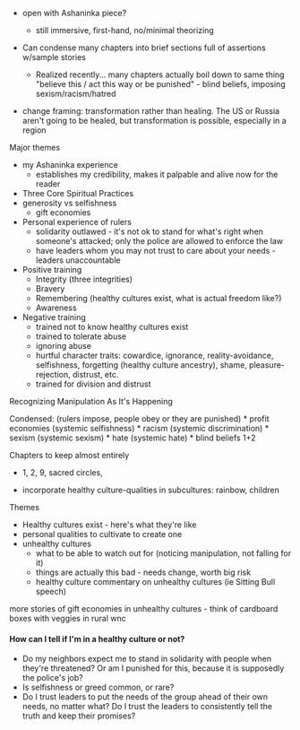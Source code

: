 * open with Ashaninka piece?
  * still immersive, first-hand, no/minimal theorizing

* Can condense many chapters into brief sections full of assertions w/sample stories
  * Realized recently... many chapters actually boil down to same thing "believe this / act this way or be punished" - blind beliefs, imposing sexism/racism/hatred

* change framing: transformation rather than healing. The US or Russia aren't going to be healed, but transformation is possible, especially in a region

Major themes
  * my Ashaninka experience
    * establishes my credibility, makes it palpable and alive now for the reader
  * Three Core Spiritual Practices
  * generosity vs selfishness
    * gift economies
  * Personal experience of rulers
    * solidarity outlawed - it's not ok to stand for what's right when someone's attacked; only the police are allowed to enforce the law
    * have leaders whom you may not trust to care about your needs - leaders unaccountable
  * Positive training
    * Integrity (three integrities)
    * Bravery
    * Remembering (healthy cultures exist, what is actual freedom like?)
    * Awareness
  * Negative training
    * trained not to know healthy cultures exist
    * trained to tolerate abuse
     * ignoring abuse
     * hurtful character traits: cowardice, ignorance, reality-avoidance, selfishness, forgetting (healthy culture ancestry), shame, pleasure-rejection, distrust, etc.
    * trained for division and distrust

Recognizing Manipulation As It's Happening

  Condensed:
    (rulers impose, people obey or they are punished)
    * profit economies (systemic selfishness)
    * racism (systemic discrimination)
    * sexism (systemic sexism)
    * hate (systemic hate)
    * blind beliefs 1+2

Chapters to keep almost entirely
* 1, 2, 9, sacred circles, 

* incorporate healthy culture-qualities in subcultures: rainbow, children

Themes
* Healthy cultures exist - here's what they're like
* personal qualities to cultivate to create one
* unhealthy cultures
  * what to be able to watch out for (noticing manipulation, not falling for it)
  * things are actually this bad - needs change, worth big risk
  * healthy culture commentary on unhealthy cultures (ie Sitting Bull speech)

more stories of gift economies in unhealthy cultures - think of cardboard boxes with veggies in rural wnc

#### How can I tell if I'm in a healthy culture or not? 
* Do my neighbors expect me to stand in solidarity with people when they're threatened? Or am I punished for this, because it is supposedly the police's job?
* Is selfishness or greed common, or rare?
* Do I trust leaders to put the needs of the group ahead of their own needs, no matter what? Do I trust the leaders to consistently tell the truth and keep their   promises?
